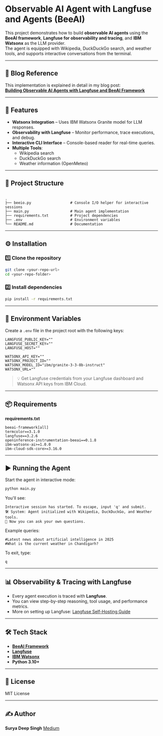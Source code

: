 # Observable AI Agent with Langfuse and Agents (BeeAI)

This project demonstrates how to build **observable AI agents** using the **BeeAI framework**, **Langfuse for observability and tracing**, and **IBM Watsonx** as the LLM provider.  
The agent is equipped with Wikipedia, DuckDuckGo search, and weather tools, and supports interactive conversations from the terminal.

---

## 📖 Blog Reference
This implementation is explained in detail in my blog post:  
[**Building Observable AI Agents with Langfuse and BeeAI Framework**](https://medium.com/@SuryaDeepSingh/building-observable-ai-agents-with-langfuse-and-beeai-framework-33e2991b0bf9)

---

## 🚀 Features
- **Watsonx Integration** – Uses IBM Watsonx Granite model for LLM responses.
- **Observability with Langfuse** – Monitor performance, trace executions, and debug.
- **Interactive CLI Interface** – Console-based reader for real-time queries.
- **Multiple Tools**:
  - Wikipedia search
  - DuckDuckGo search
  - Weather information (OpenMeteo)

---

## 📂 Project Structure
```

.
├── beeio.py                  # Console I/O helper for interactive sessions
├── main.py                   # Main agent implementation
├── requirements.txt          # Project dependencies
├── .env                      # Environment variables
└── README.md                 # Documentation

````

---

## ⚙️ Installation

### 1️⃣ Clone the repository
```bash
git clone <your-repo-url>
cd <your-repo-folder>
````

### 2️⃣ Install dependencies

```bash
pip install -r requirements.txt
```

---

## 🔑 Environment Variables

Create a `.env` file in the project root with the following keys:

```env
LANGFUSE_PUBLIC_KEY=""
LANGFUSE_SECRET_KEY=""
LANGFUSE_HOST=""

WATSONX_API_KEY=""
WATSONX_PROJECT_ID=""
WATSONX_MODEL_ID="ibm/granite-3-3-8b-instruct"
WATSONX_URL=""
```

> 💡 Get Langfuse credentials from your Langfuse dashboard and Watsonx API keys from IBM Cloud.

---

## 📦 Requirements

**requirements.txt**

```
beeai-framework[all]
termcolor==3.1.0
langfuse==3.2.6
openinference-instrumentation-beeai==0.1.8
ibm-watsonx-ai>=1.0.0
ibm-cloud-sdk-core>=3.16.0
```

---

## ▶️ Running the Agent

Start the agent in interactive mode:

```bash
python main.py
```

You'll see:

```
Interactive session has started. To escape, input 'q' and submit.
🛠️ System: Agent initialized with Wikipedia, DuckDuckGo, and Weather tools.
🔁 Now you can ask your own questions.
```

Example queries:

```
#Latest news about artificial intelligence in 2025
#What is the current weather in Chandigarh?
```

To exit, type:

```
q
```

---

## 📊 Observability & Tracing with Langfuse

* Every agent execution is traced with **Langfuse**.
* You can view step-by-step reasoning, tool usage, and performance metrics.
* More on setting up Langfuse: [Langfuse Self-Hosting Guide](https://langfuse.com/self-hosting/docker-compose)

---

## 🛠 Tech Stack

* **[BeeAI Framework](https://pypi.org/project/beeai-framework/)**
* **[Langfuse](https://langfuse.com/)**
* **[IBM Watsonx](https://www.ibm.com/watsonx)**
* **Python 3.10+**

---

## 📄 License

MIT License

---

## ✍️ Author

**Surya Deep Singh**
[Medium](https://medium.com/@SuryaDeepSingh)

```


